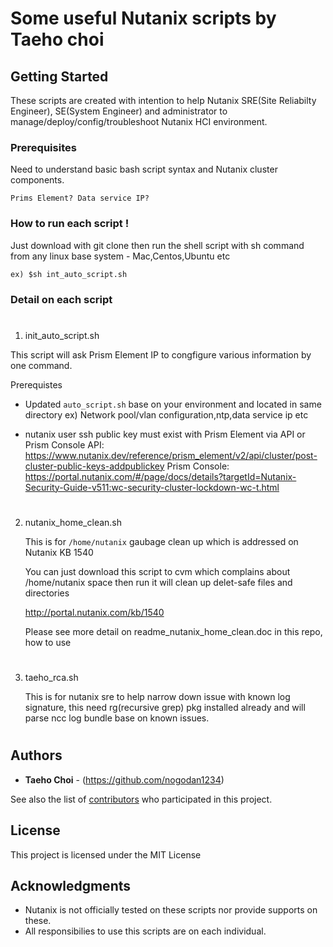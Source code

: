 # Some useful Nutanix scripts by Taeho choi

## Getting Started

These scripts are created with intention to help  Nutanix SRE(Site Reliabilty Engineer), SE(System Engineer) and administrator to manage/deploy/config/troubleshoot Nutanix HCI environment.

### Prerequisites

Need to understand basic bash script syntax and Nutanix cluster components.

```
Prims Element? Data service IP?
```

### How to run each script !
Just download with git clone then run the shell script with sh command from any linux base system - Mac,Centos,Ubuntu etc
```
ex) $sh int_auto_script.sh
```

### Detail on each script
# 
1. init_auto_script.sh

This script will ask Prism Element IP to congfigure various information by one command. 

Prerequistes
- Updated `auto_script.sh` base on your environment and located in same directory
  	ex) Network pool/vlan configuration,ntp,data service ip etc

- nutanix user ssh public key must exist with Prism Element via API or Prism Console
  	API: https://www.nutanix.dev/reference/prism_element/v2/api/cluster/post-cluster-public-keys-addpublickey
  	Prism Console: https://portal.nutanix.com/#/page/docs/details?targetId=Nutanix-Security-Guide-v511:wc-security-cluster-lockdown-wc-t.html

# 
2. nutanix_home_clean.sh

	This is for `/home/nutanix` gaubage clean up which is addressed on Nutanix KB 1540

	You can just download this script to cvm which complains about /home/nutanix space then run it will clean up delet-safe files and directories

	http://portal.nutanix.com/kb/1540

	Please see more detail on readme_nutanix_home_clean.doc in this repo, how to use

# 
3. taeho_rca.sh

	This is for nutanix sre to help narrow down issue with known log signature, this need rg(recursive grep) pkg installed already and will parse ncc log bundle base on known issues.
# 
## Authors

* **Taeho Choi** - (https://github.com/nogodan1234)

See also the list of [contributors](https://github.com/nogodan1234/nutanix/contributors) who participated in this project.

## License

This project is licensed under the MIT License

## Acknowledgments

* Nutanix is not officially tested on these scripts nor provide supports on these.
* All responsibilies to use this scripts are on each individual.

